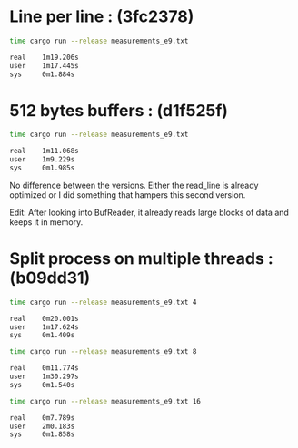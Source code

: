 # Line per line : (3fc2378)

```bash
time cargo run --release measurements_e9.txt
```

```bash
real    1m19.206s
user    1m17.445s
sys     0m1.884s
```

# 512 bytes buffers : (d1f525f)

```bash
time cargo run --release measurements_e9.txt
```

```bash
real    1m11.068s
user    1m9.229s
sys     0m1.985s
```

No difference between the versions.
Either the read_line is already optimized or I did something that hampers this second version.

Edit: After looking into BufReader, it already reads large blocks of data and keeps it in memory.

# Split process on multiple threads : (b09dd31)

```bash
time cargo run --release measurements_e9.txt 4
```

```bash
real    0m20.001s
user    1m17.624s
sys     0m1.409s
```

```bash
time cargo run --release measurements_e9.txt 8
```

```bash
real    0m11.774s
user    1m30.297s
sys     0m1.540s
```

```bash
time cargo run --release measurements_e9.txt 16
```

```bash
real    0m7.789s
user    2m0.183s
sys     0m1.858s
```

